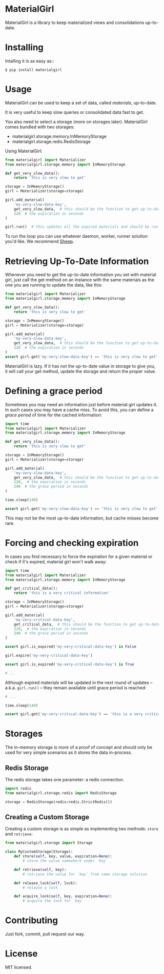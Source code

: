 MaterialGirl
============

MaterialGirl is a library to keep materialized views and consolidations up-to-date.

Installing
==========

Intalling it is as easy as::

    $ pip install materialgirl

Usage
=====

MaterialGirl can be used to keep a set of data, called _materials_, up-to-date.

It is very useful to keep slow queries or consolidated data fast to get.

You also need to select a storage (more on storages later). MaterialGirl comes bundled with two storages:

* materialgirl.storage.memory.InMemoryStorage
* materialgirl.storage.redis.RedisStorage

Using MaterialGirl:

```python
from materialgirl import Materializer
from materialgirl.storage.memory import InMemoryStorage

def get_very_slow_data():
    return 'this is very slow to get'

storage = InMemoryStorage()
girl = Materializer(storage=storage)

girl.add_material(
    'my-very-slow-data-key',
    get_very_slow_data,  # this should be the function to get up-to-date data
    120  # the expiration in seconds
)

girl.run()  # this updates all the expired materials and should be run in a loop
```

To run the loop you can use whatever daemon, worker, runner solution you'd like. We recommend [Sheep](http://heynemann.github.io/sheep/).

Retrieving Up-To-Date Information
=================================

Whenever you need to get the up-to-date information you set with material girl, just call the get method on an instance with the
same materials as the one you are running to update the data, like this:

```python
from materialgirl import Materializer
from materialgirl.storage.memory import InMemoryStorage

def get_very_slow_data():
    return 'this is very slow to get'

storage = InMemoryStorage()
girl = Materializer(storage=storage)

girl.add_material(
    'my-very-slow-data-key',
    get_very_slow_data,  # this should be the function to get up-to-date data
    120  # the expiration in seconds
)
assert girl.get('my-very-slow-data-key') == 'this is very slow to get'
```

MaterialGirl is lazy. If it has not the up-to-date value in storage to give you, it will call your get method, update the storage and return the proper value.

Defining a grace period
=======================

Sometimes you may need an information just before material girl updates it. In such cases you may have a cache miss. To avoid this, you can define a _grace period_ of time for the cached information:

```python
import time
from materialgirl import Materializer
from materialgirl.storage.memory import InMemoryStorage

def get_very_slow_data():
    return 'this is very slow to get'

storage = InMemoryStorage()
girl = Materializer(storage=storage)

girl.add_material(
    'my-very-slow-data-key',
    get_very_slow_data,  # this should be the function to get up-to-date data
    120,  # the expiration in seconds
    240  # the grace period in seconds
)

time.sleep(140)

assert girl.get('my-very-slow-data-key') == 'this is very slow to get'
```

This may not be the most up-to-date information, but cache misses become rare.

Forcing and checking expiration
===============================

In cases you find necessary to force the expiration for a given material or check if it's expired, material girl won't walk away:

```python
import time
from materialgirl import Materializer
from materialgirl.storage.memory import InMemoryStorage

def get_critical_data():
    return 'this is a very critical information'

storage = InMemoryStorage()
girl = Materializer(storage=storage)

girl.add_material(
    'my-very-critical-data-key',
    get_critical_data,  # this should be the function to get up-to-date data
    120,  # the expiration in seconds
    240  # the grace period in seconds
)

assert girl.is_expired('my-very-critical-data-key') is False

girl.expire('my-very-critical-data-key')

assert girl.is_expired('my-very-critical-data-key') is True

# ...
```

Although expired materials will be updated in the next round of updates – a.k.a. `girl.run()` – they remain available until grace period is reached:

```python
# ...

time.sleep(140)

assert girl.get('my-very-critical-data-key') == 'this is a very critical information'
```

Storages
========

The in-memory storage is more of a proof of concept and should only be used for very simple scenarios as it stores the data in-process.

Redis Storage
-------------

The redis storage takes one parameter: a redis connection.

```python
import redis
from materialgirl.storage.redis import RedisStorage

storage = RedisStorage(redis=redis.StrictRedis())
```

Creating a Custom Storage
-------------------------

Creating a custom storage is as simple as implementing two methods: `store` and `retrieve`:

```python
from materialgirl.storage import Storage

class MyCustomStorage(Storage):
    def store(self, key, value, expiration=None):
        # store the value somewhere under `key`

    def retrieve(self, key):
        # retrieve the value for `key` from same storage solution

    def release_lock(self, lock):
        # release a lock

    def acquire_lock(self, key, expiration=None):
        # acquire the lock for `key`
```

Contributing
============

Just fork, commit, pull request our way.

License
=======

MIT licensed.
